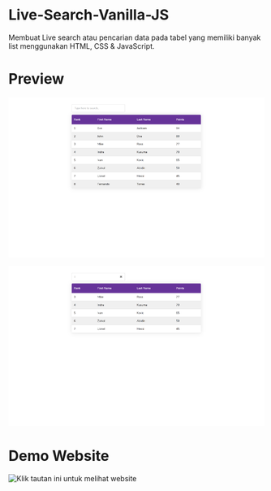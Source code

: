 # Live-Search-Vanilla-JS
Membuat Live search atau pencarian data pada tabel yang memiliki banyak list menggunakan HTML, CSS & JavaScript.

# Preview

![preview-1](./img/preview-1.png)

![preview-2](./img/preview-2.png)

# Demo Website

![Klik tautan ini untuk melihat website](https://distracted-khorana-e38d1b.netlify.app/)
